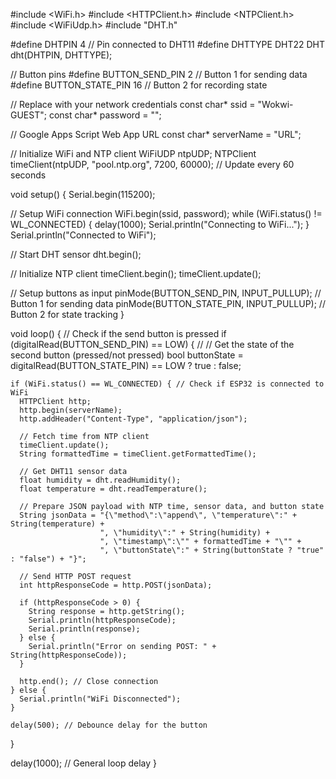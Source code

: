 #include <WiFi.h>
#include <HTTPClient.h>
#include <NTPClient.h>
#include <WiFiUdp.h>
#include "DHT.h"

#define DHTPIN 4 // Pin connected to DHT11
#define DHTTYPE DHT22
DHT dht(DHTPIN, DHTTYPE);

// Button pins
#define BUTTON_SEND_PIN 2 // Button 1 for sending data
#define BUTTON_STATE_PIN 16 // Button 2 for recording state


// Replace with your network credentials
const char* ssid = "Wokwi-GUEST";
const char* password = "";

// Google Apps Script Web App URL
const char* serverName = "URL";

// Initialize WiFi and NTP client
WiFiUDP ntpUDP;
NTPClient timeClient(ntpUDP, "pool.ntp.org", 7200, 60000); // Update every 60 seconds

void setup() {
  Serial.begin(115200);

  // Setup WiFi connection
  WiFi.begin(ssid, password);
  while (WiFi.status() != WL_CONNECTED) {
    delay(1000);
    Serial.println("Connecting to WiFi...");
  }
  Serial.println("Connected to WiFi");

  // Start DHT sensor
  dht.begin();

  // Initialize NTP client
  timeClient.begin();
  timeClient.update();

  // Setup buttons as input
  pinMode(BUTTON_SEND_PIN, INPUT_PULLUP);  // Button 1 for sending data
  pinMode(BUTTON_STATE_PIN, INPUT_PULLUP); // Button 2 for state tracking
}

void loop() {
  // Check if the send button is pressed
 if (digitalRead(BUTTON_SEND_PIN) == LOW) {
  //   // Get the state of the second button (pressed/not pressed)
     bool buttonState = digitalRead(BUTTON_STATE_PIN) == LOW ? true : false;

    if (WiFi.status() == WL_CONNECTED) { // Check if ESP32 is connected to WiFi
      HTTPClient http;
      http.begin(serverName);
      http.addHeader("Content-Type", "application/json");

      // Fetch time from NTP client
      timeClient.update();
      String formattedTime = timeClient.getFormattedTime();

      // Get DHT11 sensor data
      float humidity = dht.readHumidity();
      float temperature = dht.readTemperature();

      // Prepare JSON payload with NTP time, sensor data, and button state
      String jsonData = "{\"method\":\"append\", \"temperature\":" + String(temperature) +
                        ", \"humidity\":" + String(humidity) +
                        ", \"timestamp\":\"" + formattedTime + "\"" +
                        ", \"buttonState\":" + String(buttonState ? "true" : "false") + "}";

      // Send HTTP POST request
      int httpResponseCode = http.POST(jsonData);

      if (httpResponseCode > 0) {
        String response = http.getString();
        Serial.println(httpResponseCode);
        Serial.println(response);
      } else {
        Serial.println("Error on sending POST: " + String(httpResponseCode));
      }

      http.end(); // Close connection
    } else {
      Serial.println("WiFi Disconnected");
    }

    delay(500); // Debounce delay for the button
   }

  delay(1000); // General loop delay
}

